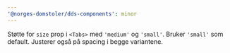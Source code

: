 ```yaml
---
'@norges-domstoler/dds-components': minor
---
```


Støtte for `size` prop i `<Tabs>` med `'medium'` og `'small'`. Bruker `'small'` som default. Justerer også på spacing i begge variantene.
